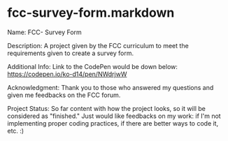 # fcc-survey-form.markdown

Name: 
 FCC- Survey Form 
 
Description: 
 A project given by the FCC curriculum to meet the requirements given to create a survey form. 
 
Additional Info:
 Link to the CodePen would be down below:
 https://codepen.io/ko-d14/pen/NWdrjwW
 
Acknowledgment: 
  Thank you to those who answered my questions and given me feedbacks on the FCC forum. 
  
Project Status: 
  So far content with how the project looks, so it will be considered as "finished." 
  Just would like feedbacks on my work: if I'm not implementing proper coding practices, if there are better ways to code it, etc. :)
